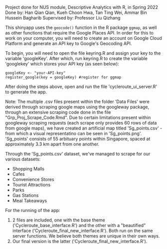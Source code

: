 Project done for NUS module, Descriptive Analytics with R, in Spring 2022
Done by: Han Qian Qian, Kueh Choon Hwa, Tan Ting Wei, Ammar Bin Hussein Bagharib
Supervised by: Professor Liu Qizhang

This shinyapp uses the `geocode()` function in the R package `ggmap`, as well as other functions that require the Google Places API. In order for this to work on your computer, you will need to create an account on Google Cloud Platform and generate an API key to Google's Geocoding API.

To begin, you will need to open the file keyring.R and assign your key to the variable 'googleKey'. After which, run keyring.R to create the variable 'googlekey' which stores your API key (as seen below):

```{r eval = FALSE}
googleKey <- "your-API-key"
register_google(key = googleKey) #register for ggmap
```

After doing the steps above, open and run the file 'cycleroute_ui_server.R' to generate the app.

Note:
The multiple .csv files present within the folder 'Data Files' were derived through scraping google maps using the googleway package, through an extensive scraping code done in the file "Grp_Proj_Scrape_Code.Rmd". Due to certain limitations present within googleway scraping requests (each scrape only provides 60 rows of data from google maps), we have created an artificial map titled 'Sg_points.csv' - from which a visual representatino can be seen in 'Sg_points.png'. 'Sg_points' consists of 55 arbituary points within Singapore, spaced at approximately 3.3 km apart from one another. 

Through the 'Sg_points.csv' dataset, we've managed to scrape for our various datasets:
- Shopping Malls
- Cafes
- Convenience Stores
- Tourist Attractions
- Parks
- Gas Stations
- Meal Takeaways

For the running of the app:
1. 2 files are included, one with the base theme ('Cycleroute_base_interface.R') and the other with a "beautified" interface ('Cycleroute_final_new_interface.R'). Both run on the same server functions. We believe both themes are unique in their own ways. 
2. Our final version is the latter ('Cycleroute_final_new_interface.R').





